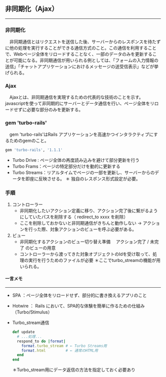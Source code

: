 ## 非同期化（Ajax）

------

### 非同期化

　非同期通信とはリクエストを送信した後、サーバーからのレスポンスを待たずに他の処理を実行することができる通信方式のこと。この通信を利用することで、Webページ全体をリロードすることなく、一部のデータのみを更新することが可能になる。非同期通信が用いられる例としては、「フォームの入力情報の送信」「チャットアプリケーションにおけるメッセージの送受信表示」などが挙げられる。

### Ajax

　Ajaxとは、非同期通信を実現するための代表的な技術のことを示す。javascriptを使って非同期的にサーバーとデータ通信を行い、ページ全体をリロードせずに必要な部分のみを更新する。

### gem 'turbo-rails'

　gem 'turbo-rails'はRails アプリケーションを高速かつインタラクティブにするためのgemのこと。

```ruby
gem 'turbo-rails', '1.1.1'
```

- Turbo Drive : ページ全体の再度読み込みを避けて部分更新を行う
- Turbo Frams：ページの特定部分だけを動的に更新する
- Turbo Streams：リアルタイムでページの一部を更新し、サーバーからのデータを即座に反映させる。
  ＊ 独自のレスポンス形式設定が必要。

### 手順

1. コントローラー
   - 非同期化したいアクション定義に移り、アクション完了後に繋がるようにしていたパスを削除する（ redirect_to xxxx を削除）　
   - ここを削除しておかないと非同期通信がきちんと動作しない
     → アクションを行った際、対象アクションのビューを呼ぶ必要がある。
2. ビュー
   - 非同期化するアクションのビュー切り替え準備
     　アクション完了 / 未完了 のビューの用意
   - コントローラーから渡ってきた対象オブジェクトのIdを受け取って、処理の実行を行うためのファイルが必要
     ＊ここでturbo_streamの機能が用いられる。

#### 一言メモ

------

- SPA ：ページ全体をリロードせず、部分的に書き換えるアプリのこと

- Hotwire ： Rails において、SPA的な体験を簡単に作るための仕組み（Turbo/Stimulus）

- Turbo_stream通信
  ```ruby
  def update
    # ...処理...
    respond_to do |format|
      format.turbo_stream # ← Turbo Streams用
      format.html         # ← 通常のHTML用
    end
  end
  ```

  ＊Turbo_stream用にデータ返信の方法を指定しておく必要あり

